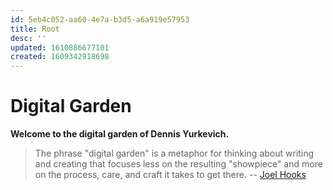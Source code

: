 ```yaml
---
id: 5eb4c052-aa60-4e7a-b3d5-a6a919e57953
title: Root
desc: ''
updated: 1610886677101
created: 1609342918698
---
```


# Digital Garden

**Welcome to the digital garden of Dennis Yurkevich.**

> The phrase "digital garden" is a metaphor for thinking about writing and creating that focuses less on the resulting "showpiece" and more on the process, care, and craft it takes to get there. -- [Joel Hooks](https://joelhooks.com/digital-garden)
